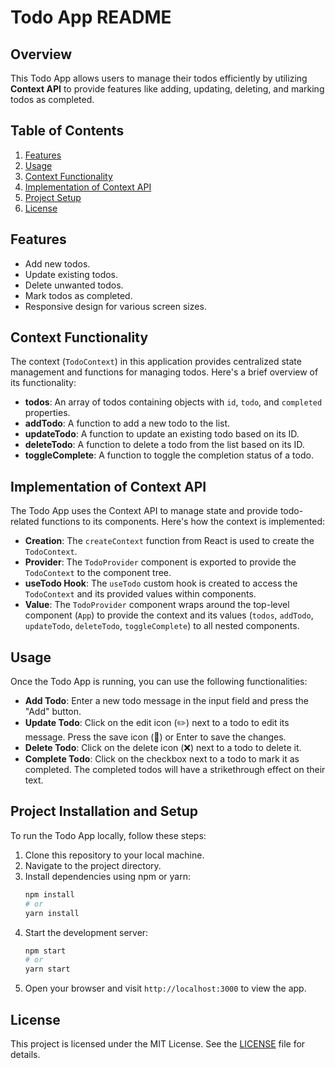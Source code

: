 # Todo App README

## Overview
This Todo App allows users to manage their todos efficiently by utilizing **Context API** to provide features like adding, updating, deleting, and marking todos as completed.

## Table of Contents
1. [Features](#features)
2. [Usage](#usage)
3. [Context Functionality](#context-functionality)
4. [Implementation of Context API](#implementation-of-context-api)
5. [Project Setup](#project-installation-and-setup)
6. [License](#license)

## Features
- Add new todos.
- Update existing todos.
- Delete unwanted todos.
- Mark todos as completed.
- Responsive design for various screen sizes.

## Context Functionality
The context (`TodoContext`) in this application provides centralized state management and functions for managing todos. Here's a brief overview of its functionality:
- **todos**: An array of todos containing objects with `id`, `todo`, and `completed` properties.
- **addTodo**: A function to add a new todo to the list.
- **updateTodo**: A function to update an existing todo based on its ID.
- **deleteTodo**: A function to delete a todo from the list based on its ID.
- **toggleComplete**: A function to toggle the completion status of a todo.

## Implementation of Context API
The Todo App uses the Context API to manage state and provide todo-related functions to its components. Here's how the context is implemented:
- **Creation**: The `createContext` function from React is used to create the `TodoContext`.
- **Provider**: The `TodoProvider` component is exported to provide the `TodoContext` to the component tree.
- **useTodo Hook**: The `useTodo` custom hook is created to access the `TodoContext` and its provided values within components.
- **Value**: The `TodoProvider` component wraps around the top-level component (`App`) to provide the context and its values (`todos`, `addTodo`, `updateTodo`, `deleteTodo`, `toggleComplete`) to all nested components.

## Usage
Once the Todo App is running, you can use the following functionalities:
- **Add Todo**: Enter a new todo message in the input field and press the "Add" button.
- **Update Todo**: Click on the edit icon (✏️) next to a todo to edit its message. Press the save icon (📁) or Enter to save the changes.
- **Delete Todo**: Click on the delete icon (❌) next to a todo to delete it.
- **Complete Todo**: Click on the checkbox next to a todo to mark it as completed. The completed todos will have a strikethrough effect on their text.

## Project Installation and Setup
To run the Todo App locally, follow these steps:
1. Clone this repository to your local machine.
2. Navigate to the project directory.
3. Install dependencies using npm or yarn:
    ```bash
    npm install
    # or
    yarn install
    ```
4. Start the development server:
    ```bash
    npm start
    # or
    yarn start
    ```
5. Open your browser and visit `http://localhost:3000` to view the app.

## License
This project is licensed under the MIT License. See the [LICENSE](LICENSE) file for details.
